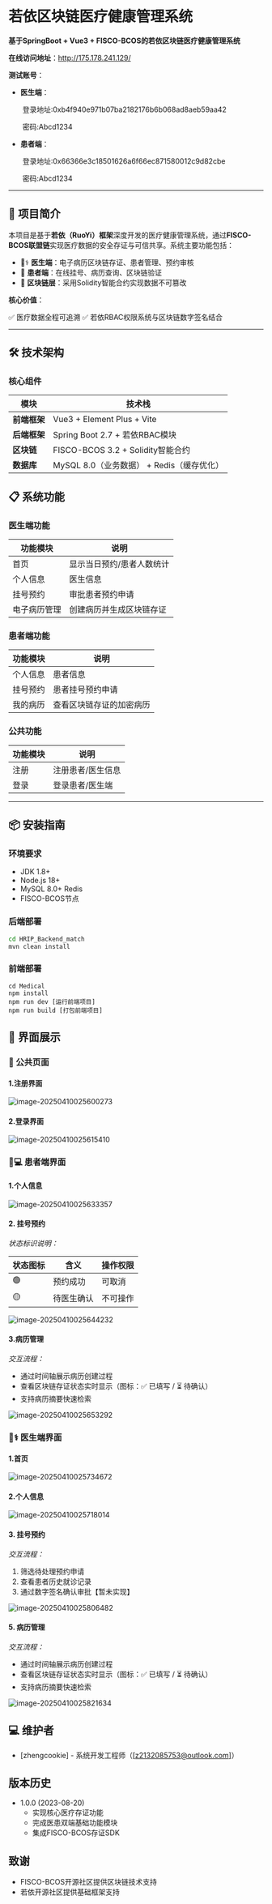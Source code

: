 # **若依区块链医疗健康管理系统**  
**基于SpringBoot + Vue3 + FISCO-BCOS的若依区块链医疗健康管理系统**  

**在线访问地址**：http://175.178.241.129/ 

**测试账号**：

- **医生端**：

  ​	登录地址:0xb4f940e971b07ba2182176b6b068ad8aeb59aa42

  ​	密码:Abcd1234

- **患者端**：

  ​	登录地址:0x66366e3c18501626a6f66ec871580012c9d82cbe 

  ​	密码:Abcd1234

---

## 🌟 项目简介  
本项目是基于**若依（RuoYi）框架**深度开发的医疗健康管理系统，通过**FISCO-BCOS联盟链**实现医疗数据的安全存证与可信共享。系统主要功能包括：

- 👨⚕️ **医生端**：电子病历区块链存证、患者管理、预约审核
- 🏥 **患者端**：在线挂号、病历查询、区块链验证
- 🔗 **区块链层**：采用Solidity智能合约实现数据不可篡改

**核心价值**： 

✅ 医疗数据全程可追溯  ✅ 若依RBAC权限系统与区块链数字签名结合

---

## 🛠️ 技术架构

### 核心组件

| **模块**     | **技术栈**                                |
| ------------ | ----------------------------------------- |
| **前端框架** | Vue3 + Element Plus + Vite                |
| **后端框架** | Spring Boot 2.7 + 若依RBAC模块            |
| **区块链**   | FISCO-BCOS 3.2 + Solidity智能合约         |
| **数据库**   | MySQL 8.0（业务数据） + Redis（缓存优化） |

## 📋 系统功能  

### 医生端功能  
| 功能模块     | 说明                      |
| ------------ | ------------------------- |
| 首页         | 显示当日预约/患者人数统计 |
| 个人信息     | 医生信息                  |
| 挂号预约     | 审批患者预约申请          |
| 电子病历管理 | 创建病历并生成区块链存证  |

### 患者端功能  
| 功能模块 | 说明                     |
| -------- | ------------------------ |
| 个人信息 | 患者信息                 |
| 挂号预约 | 患者挂号预约申请         |
| 我的病历 | 查看区块链存证的加密病历 |

### 公共功能  
| 功能模块 | 说明              |
| -------- | ----------------- |
| 注册     | 注册患者/医生信息 |
| 登录     | 登录患者/医生端   |

---

## 📦 安装指南  

### 环境要求  
- JDK 1.8+  
- Node.js 18+  
- MySQL 8.0+  Redis
- FISCO-BCOS节点  

### 后端部署  
```bash
cd HRIP_Backend_match
mvn clean install
```

### **前端部署**

```
cd Medical
npm install
npm run dev [运行前端项目]
npm run build [打包前端项目]
```

## 📸 **界面展示**

### 🔐 公共页面

#### 1.注册界面

![image-20250410025600273](README.assets/image-20250410025600273.png)

#### 2.登录界面

![image-20250410025615410](README.assets/image-20250410025615410.png)

### 👨💻 患者端界面

#### 1.个人信息

![image-20250410025633357](README.assets/image-20250410025633357.png)

#### 2. 挂号预约

*状态标识说明：*

| 状态图标 | 含义       | 操作权限 |
| -------- | ---------- | -------- |
| 🟢        | 预约成功   | 可取消   |
| 🟡        | 待医生确认 | 不可操作 |

![image-20250410025644232](README.assets/image-20250410025644232.png)

#### 3.病历管理

*交互流程：*

- 通过时间轴展示病历创建过程
- 查看区块链存证状态实时显示（图标：✅ 已填写 / ⏳ 待确认）
- 支持病历摘要快速检索

![image-20250410025653292](README.assets/image-20250410025653292.png)

### 👨⚕️ 医生端界面

#### 1.首页

![image-20250410025734672](README.assets/image-20250410025734672.png)

#### 2.个人信息

![image-20250410025718014](README.assets/image-20250410025718014.png)

#### 3. 挂号预约

*交互流程：*

1. 筛选待处理预约申请
2. 查看患者历史就诊记录
3. 通过数字签名确认审批【暂未实现】

![image-20250410025806482](README.assets/image-20250410025806482.png)

#### 5. 病历管理

*交互流程：*

- 通过时间轴展示病历创建过程
- 查看区块链存证状态实时显示（图标：✅ 已填写 / ⏳ 待确认）
- 支持病历摘要快速检索

![image-20250410025821634](README.assets/image-20250410025821634.png)

## 💻 维护者

- [zhengcookie] - 系统开发工程师（[[z2132085753@outlook.com](mailto:z2132085753@outlook.com)]）

## 版本历史

- 1.0.0 (2023-08-20)
  - 实现核心医疗存证功能
  - 完成医患双端基础功能模块
  - 集成FISCO-BCOS存证SDK


## 致谢

- FISCO-BCOS开源社区提供区块链技术支持
- 若依开源社区提供基础框架支持
